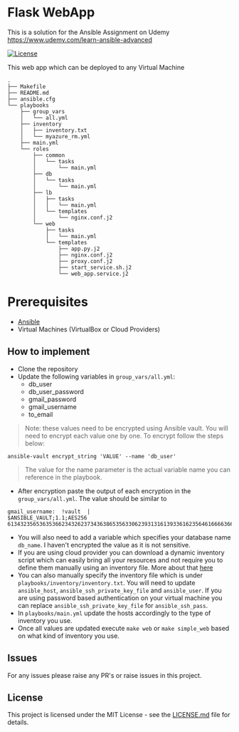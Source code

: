 
# Flask WebApp
This is a solution for the Ansible Assignment on Udemy https://www.udemy.com/learn-ansible-advanced

<a href="https://github.com/sogyals429/ansible-web-app/blob/master/LICENSE">
	<img src="https://img.shields.io/github/license/sogyals429/ansible-web-app" alt="License">
</a>

<div>

<p>This web app which can be deployed to any Virtual Machine</p>

</div>

<p>

</a>

</p>

```
.
├── Makefile
├── README.md
├── ansible.cfg
└── playbooks
    ├── group_vars
    │   └── all.yml
    ├── inventory
    │   ├── inventory.txt
    │   └── myazure_rm.yml
    ├── main.yml
    └── roles
        ├── common
        │   └── tasks
        │       └── main.yml
        ├── db
        │   └── tasks
        │       └── main.yml
        ├── lb
        │   ├── tasks
        │   │   └── main.yml
        │   └── templates
        │       └── nginx.conf.j2
        └── web
            ├── tasks
            │   └── main.yml
            └── templates
                ├── app.py.j2
                ├── nginx.conf.j2
                ├── proxy.conf.j2
                ├── start_service.sh.j2
                └── web_app.service.j2

```
# Prerequisites
- [Ansible](https://docs.ansible.com/ansible/latest/installation_guide/intro_installation.html) 
- Virtual Machines (VirtualBox or Cloud Providers)
  

## How to implement
- Clone the repository
- Update the following variables in `group_vars/all.yml`:
	- db_user
	- db_user_password
	- gmail_password
	- gmail_username
	- to_email
> Note:  these values need to be encrypted using Ansible vault. You will need to encrypt each value one by one. To encrypt follow the steps below:
```
ansible-vault encrypt_string 'VALUE' --name 'db_user'
```
> The value for the name parameter is the actual variable name you can reference in the playbook.
- After encryption paste the output of each encryption in the `group_vars/all.yml`. The value should be similar to 
```
gmail_username:  !vault  |
$ANSIBLE_VAULT;1.1;AES256
61343235653635366234326237343638653563306239313161393361623564616666366532363833
```

- You will also need to add a variable which specifies your database name `db_name`. I haven't encrypted the value as it is not sensitive. 
- If you are using cloud provider you can download a dynamic inventory script which can easily bring all your resources and not require you to define them manually using an inventory file. More about that [here](https://docs.ansible.com/ansible/latest/user_guide/intro_dynamic_inventory.html)
- You can also manually specify the inventory file which is under `playbooks/inventory/inventory.txt`. You will need to update `ansible_host`, `ansible_ssh_private_key_file` and `ansible_user`. If you are using password based authentication on your virtual machine you can replace `ansible_ssh_private_key_file` for `ansible_ssh_pass`.
- In `playbooks/main.yml` update the hosts accordingly to the type of inventory you use.
- Once all values are updated execute `make web` or `make simple_web` based on what kind of inventory you use.

## Issues
For any issues please raise any PR's or raise issues in this project.

## License

This project is licensed under the MIT License - see the  [LICENSE.md](https://gist.github.com/PurpleBooth/LICENSE.md)  file for details.

